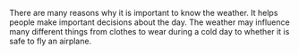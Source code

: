 There are many reasons why it is important to know the weather. It helps people make important decisions about the day. The weather may influence many different things from clothes to wear during a cold day to whether it is safe to fly an airplane.
